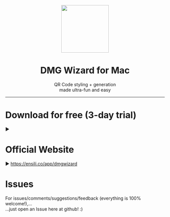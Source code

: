 <p align=center>
  <img height="150px" src="https://github.com/enSili-co/dmg wizard/raw/main/images/logo.png"/>
</p>
<h1 align=center>DMG Wizard for Mac</h1>
<p align=center>
  QR Code styling + generation<br/>made ultra-fun and easy
</p>


---

# Download for free (3-day trial)

▶︎ 

# Official Website

▶︎ https://ensili.co/app/dmgwizard

# Issues

For issues/comments/suggestions/feedback (everything is 100% welcome!),...    
...just open an Issue here at github! :)
